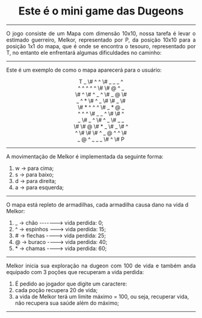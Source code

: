 <h1 align="center"> Este é o mini game das Dugeons </h1>
<hr>

<div style="text-align: justify"> 
O jogo consiste de um Mapa com dimensão 10x10,
nossa tarefa é levar o estimado guerreiro, Melkor, representado por P,
da posição 10x10 para a posição 1x1 do mapa, que é onde se encontra o tesouro,
representado por T, no entanto ele enfrentará algumas dificuldades no caminho: 
</div>
<hr>

<p>
Este é um exemplo de como o mapa aparecerá para o usuário:
</p>


<p align="center">
 T  _  \#  ^  ^  \#  _  _  _  ^   <br>
 ^  ^  ^  ^  ^  \#  \#  @  ^  _   <br>
 \#  ^  \#  ^  _  ^  \#  _  @  \#   <br>
 _  ^  *  \#  ^  _  \#  \#  _  \#   <br>
 \#  *  ^  ^  ^  \#  _  *  @  _   <br>
 ^  ^  ^  \#  _  _  ^  \#  \#  ^   <br>
 _  \#  _  ^  \#  ^  _  \#  _  _   <br>
 \#  \#  @  \#  *  _  \#  _  \#  ^   <br>
 ^  \#  \#  \#  ^  _  @  ^  ^  \#   <br>
 _  @  ^  _  _  _  \#  ^  \#  P 
</p>
<hr>

<p>
A movimentação de Melkor é implementada da seguinte forma:<br>
<ol>
<li>w -> para cima;</li>
<li>s -> para baixo;</li>
<li>d -> para direita;</li>
<li>a -> para esquerda;
</ol>
</p>
<hr>

<p>
O mapa está repleto de armadilhas, cada armadilha causa dano na vida d Melkor:<br>
<ol>
<li>_ -> chão -------> vida perdida:  0;</li>
<li>^ -> espinhos ---> vida perdida: 15;</li>
<li># -> flechas ----> vida perdida: 25;</li>
<li>@ -> buraco  ----> vida perdida: 40;</li>
<li>* -> chamas  ----> vida perdida: 60;
</ol>
</p>
<hr>

<p>
<div style="text-align: justify"> 
Melkor inicia sua exploração na dugeon com 100 de vida e também anda equipado com 
3 poções que recuperam a vida perdida:
</div>
<ol>
<li>É pedido ao jogador que digite um caractere:</li>
<li>cada poção recupera 20 de vida;</li>
<li>a vida de Melkor terá um limite máximo = 100, ou seja, recuperar vida, não recupera sua saúde além do máximo;</li>
</ol>   
</p>
<hr>

